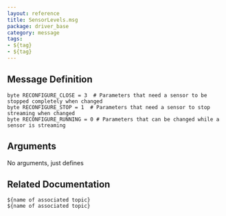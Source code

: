 ```yaml
---
layout: reference
title: SensorLevels.msg
package: driver_base
category: message
tags: 
- ${tag}
- ${tag}
---
```


## Message Definition
```
byte RECONFIGURE_CLOSE = 3  # Parameters that need a sensor to be stopped completely when changed
byte RECONFIGURE_STOP = 1  # Parameters that need a sensor to stop streaming when changed
byte RECONFIGURE_RUNNING = 0 # Parameters that can be changed while a sensor is streaming

```

## Arguments
No arguments, just defines

## Related Documentation
``${name of associated topic}``  
``${name of associated topic}``  
